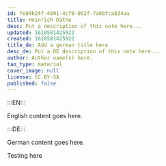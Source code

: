 ```yaml
---
id: fe04b24f-4891-4cf8-962f-7a6bfca834aa
title: Heinrich Dathe
desc: Put a description of this note here...
updated: 1618581425922
created: 1618581425922
title_de: Add a german title here
desc_de: Put a DE description of this note here...
author: Author name(s) here.
tao_type: material
cover_image: null
license: CC BY-SA
published: false
---
```


:::EN:::

English content goes here.

:::DE:::

German content goes here.

Testing here
